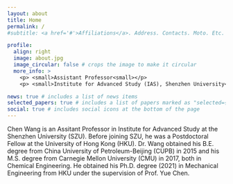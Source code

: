 ```yaml
---
layout: about
title: Home
permalink: /
#subtitle: <a href='#'>Affiliations</a>. Address. Contacts. Moto. Etc.

profile:
  align: right
  image: about.jpg
  image_circular: false # crops the image to make it circular
  more_info: >
    <p> <small>Assistant Professor<small></p>
    <p> <small>Institute for Advanced Study (IAS), Shenzhen University<small></p>

news: true # includes a list of news items
selected_papers: true # includes a list of papers marked as "selected={true}"
social: true # includes social icons at the bottom of the page
---
```



Chen Wang is an Assitant Professor in Institute for Advanced Study at the Shenzhen University (SZU). Before joining SZU, he was a Postdoctoral Fellow at the University of Hong Kong (HKU). Dr. Wang obtained his B.E. degree from China University of Petroleum-Beijing (CUPB) in 2015 and his M.S. degree from Carnegie Mellon University (CMU) in 2017, both in Chemical Engineering. He obtained his Ph.D. degree (2021) in Mechanical Engineering from HKU under the supervision of Prof. Yue Chen.


&nbsp;
&nbsp;



